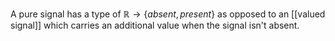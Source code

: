 A pure signal has a type of $\mathbb{R} \rightarrow \{absent, present\}$ as opposed to an [[valued signal]] which carries an additional value when the signal isn't absent.